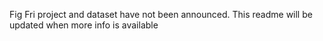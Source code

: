 Fig Fri project and dataset have not been announced. This readme will be updated when more info is available